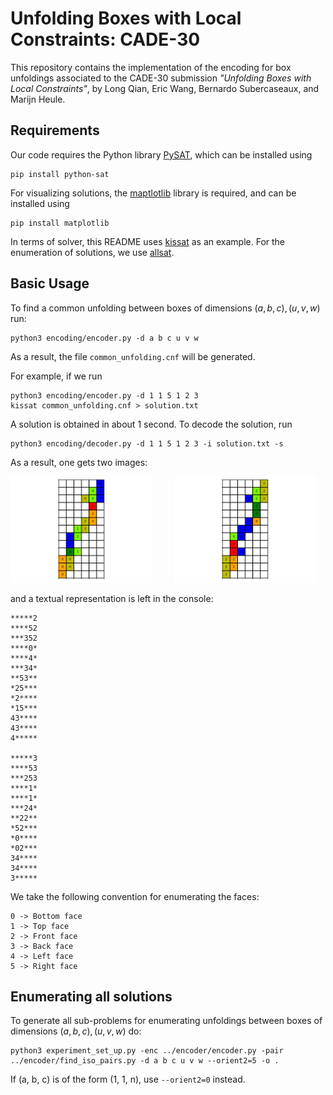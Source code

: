 # Unfolding Boxes with Local Constraints: CADE-30

This repository contains the implementation of the encoding for box unfoldings associated to the CADE-30 submission *"Unfolding Boxes with Local Constraints"*, by Long Qian, Eric Wang, Bernardo Subercaseaux, and Marijn Heule.

<!-- Unfolding orthogonal boxes through SAT. The folder encoder contains the 
encoding/decoder scripts. The experiments folder contains scripts used to 
generate all sub-problems for enumerating solutions. -->

## Requirements

Our code requires the Python library [PySAT](https://pysathq.github.io/), which can be installed using
```
pip install python-sat
```
For visualizing solutions, the [maptlotlib](https://matplotlib.org/) library is required, and can be installed using
```
pip install matplotlib
```
In terms of solver, this README uses [kissat](https://github.com/arminbiere/kissat/) as an example. For the enumeration of solutions, we use [allsat](https://github.com/jreeves3/allsat-cadical).

## Basic Usage
To find a common unfolding between boxes of dimensions $(a, b, c), (u, v, w)$ run:
```
python3 encoding/encoder.py -d a b c u v w
```
As a result, the file `common_unfolding.cnf` will be generated.

For example, if we run
```
python3 encoding/encoder.py -d 1 1 5 1 2 3
kissat common_unfolding.cnf > solution.txt
```
A solution is obtained in about 1 second. To decode the solution, run
```
python3 encoding/decoder.py -d 1 1 5 1 2 3 -i solution.txt -s
```
As a result, one gets two images:

<p>
  <img alt="First unfolding" src="readme_imgs/Figure_1.png" width="45%">
&nbsp; &nbsp; &nbsp; &nbsp;
  <img alt="Second unfolding" src="readme_imgs/Figure_2.png" width="45%">
</p>
and a textual representation is left in the console:

```
*****2
****52
***352
****0*
****4*
***34*
**53**
*25***
*2****
*15***
43****
43****
4*****

*****3
****53
***253
****1*
****1*
***24*
**22**
*52***
*0****
*02***
34****
34****
3*****
```
We take the following convention for enumerating the faces:
```
0 -> Bottom face
1 -> Top face
2 -> Front face
3 -> Back face
4 -> Left face
5 -> Right face
```
<!-- 
### Decoder 
If sol.cnf is the v-lines output of the encoder file + first line saying satisfiable,
the solution can be decoded by:
```
python3 decoder.py -d a b c u v w -i sol.cnf 
```
where the option `-v 1` can be added to additionally show the edges preserved. -->

## Enumerating all solutions
To generate all sub-problems for enumerating unfoldings between boxes of dimensions $(a, b, c), (u, v, w)$ do:

```
python3 experiment_set_up.py -enc ../encoder/encoder.py -pair ../encoder/find_iso_pairs.py -d a b c u v w --orient2=5 -o .
```
If (a, b, c) is of the form (1, 1, n), use `--orient2=0` instead. 
